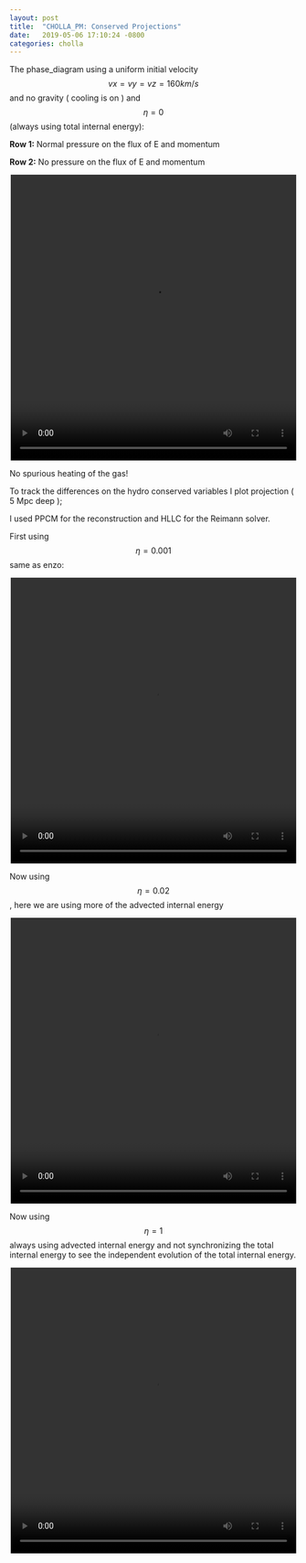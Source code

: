 ```yaml
---
layout: post
title:  "CHOLLA_PM: Conserved Projections"
date:   2019-05-06 17:10:24 -0800
categories: cholla
---
```


The phase_diagram using a uniform initial velocity $$vx = vy = vz = 160 km/s $$ and no gravity ( cooling is on ) and $$\eta=0$$ (always using total internal energy):

**Row 1:** Normal pressure on the flux of E and momentum

**Row 2:** No pressure on the flux of E and momentum


<div style="text-align: center">
<video src="{{ site.url }}assets/videos/phase_diagram_v0Max.mp4" width="500" height="500" controls preload> </video>
</div>
 
No spurious heating of the gas!  

To track the differences on the hydro conserved variables I plot projection ( 5 Mpc deep );

I used PPCM for the reconstruction and HLLC for the Reimann solver.

First using $$\eta = 0.001$$ same as enzo:

<div style="text-align: center">
<video src="{{ site.url }}assets/videos/projections_de001.mp4" width="500" height="500" controls preload> </video>
</div>


Now using $$\eta =0.02$$, here we are using more of the advected internal energy


<div style="text-align: center">
<video src="{{ site.url }}assets/videos/projections_de02.mp4" width="500" height="500" controls preload> </video>
</div>


Now using $$\eta=1$$ always using advected internal energy and not synchronizing the total internal energy to see the independent evolution of the total internal energy.


<div style="text-align: center">
<video src="{{ site.url }}assets/videos/projections_de1.mp4" width="500" height="500" controls preload> </video>
</div>


 


 